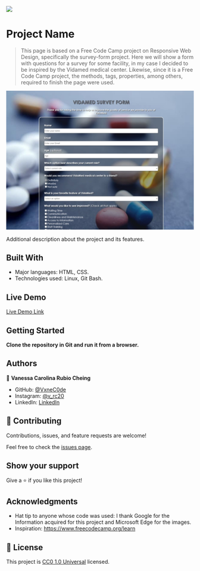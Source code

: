 ![](https://img.shields.io/badge/Uneweb-blue)

# Project Name

> This page is based on a Free Code Camp project on Responsive Web Design, specifically the survey-form project. Here we will show a form with questions for a survey for some facility, in my case I decided to be inspired by the Vidamed medical center. Likewise, since it is a Free Code Camp project, the methods, tags, properties, among others, required to finish the page were used.

![screenshot](./img/screenshot-survey-form.jpeg)

Additional description about the project and its features.

## Built With

- Major languages: HTML, CSS.
- Technologies used: Linux, Git Bash.

## Live Demo

[Live Demo Link](https://vxnec0de.github.io/survey_form/)


## Getting Started

**Clone the repository in Git and run it from a browser.**

## Authors

👤 **Vanessa Carolina Rubio Cheing**

- GitHub: [@VxneC0de](https://github.com/VxneC0de)
- Instagram: [@v_rc20](https://www.instagram.com/v_rc20/)
- LinkedIn: [LinkedIn](https://www.linkedin.com/in/vanessa-rubio-7b7492293/)

## 🤝 Contributing

Contributions, issues, and feature requests are welcome!

Feel free to check the [issues page](https://github.com/VxneC0de/survey_form/issues).

## Show your support

Give a ⭐️ if you like this project!

## Acknowledgments

- Hat tip to anyone whose code was used: I thank Google for the Information acquired for this project and Microsoft Edge for the images.
- Inspiration: https://www.freecodecamp.org/learn

## 📝 License

This project is [CC0 1.0 Universal](LICENSE) licensed.